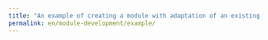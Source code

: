```yaml
---
title: "An example of creating a module with adaptation of an existing chart"
permalink: en/module-development/example/
---
```

